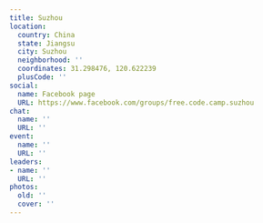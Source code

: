 ```yaml
---
title: Suzhou
location:
  country: China
  state: Jiangsu
  city: Suzhou
  neighborhood: ''
  coordinates: 31.298476, 120.622239
  plusCode: ''
social:
  name: Facebook page
  URL: https://www.facebook.com/groups/free.code.camp.suzhou
chat:
  name: ''
  URL: ''
event:
  name: ''
  URL: ''
leaders:
- name: ''
  URL: ''
photos:
  old: ''
  cover: ''
---
```

